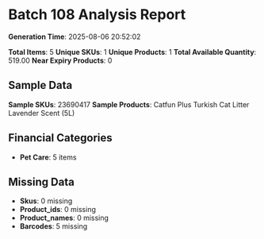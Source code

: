 # Batch 108 Analysis Report

**Generation Time**: 2025-08-06 20:52:02

**Total Items**: 5
**Unique SKUs**: 1
**Unique Products**: 1
**Total Available Quantity**: 519.00
**Near Expiry Products**: 0

## Sample Data
**Sample SKUs**: 23690417
**Sample Products**: Catfun Plus Turkish Cat Litter Lavender Scent (5L)

## Financial Categories
- **Pet Care**: 5 items

## Missing Data
- **Skus**: 0 missing
- **Product_ids**: 0 missing
- **Product_names**: 0 missing
- **Barcodes**: 5 missing
